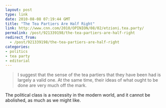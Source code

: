 ```yaml
---
layout: post
type: link
date: 2010-08-08 07:19:44 GMT
title: "The Tea Partiers Are Half Right"
link: http://www.cnn.com/2010/OPINION/08/02/etzioni.tea.party/
permalink: /post/921339198/the-tea-partiers-are-half-right
redirect_from: 
  - /post/921339198/the-tea-partiers-are-half-right
categories:
- politics
- tea party
- editorial
---
```

<blockquote>I suggest that the sense of the tea partiers that they have been had is largely a valid one. At the same time, their ideas of what ought to be done are very much off the mark.</blockquote>

The political class is a necessity in the modern world, and it cannot be abolished, as much as we might like.
